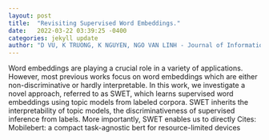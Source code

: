 ```yaml
---
layout: post
title:  "Revisiting Supervised Word Embeddings."
date:   2022-03-22 03:39:25 -0400
categories: jekyll update
author: "D VU, K TRUONG, K NGUYEN, NGO VAN LINH - Journal of Information , 2022"
---
```

Word embeddings are playing a crucial role in a variety of applications. However, most previous works focus on word embeddings which are either non-discriminative or hardly interpretable. In this work, we investigate a novel approach, referred to as SWET, which learns supervised word embeddings using topic models from labeled corpora. SWET inherits the interpretability of topic models, the discriminativeness of supervised inference from labels. More importantly, SWET enables us to directly Cites: Mobilebert: a compact task-agnostic bert for resource-limited devices